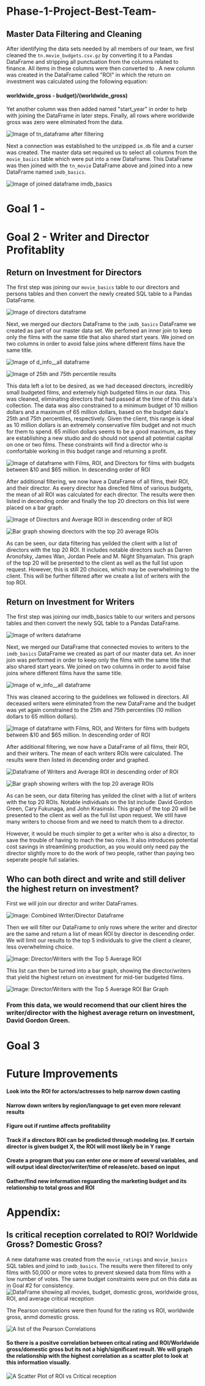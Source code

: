 # Phase-1-Project-Best-Team-

## Master Data Filtering and Cleaning

After identifying the data sets needed by all members of our team, we first cleaned the `tn.movie_budgets.csv.gz` by converting it to a Pandas DataFrame and stripping all punctuation from the columns related to finance. All items in these columns were then converted to . A new column was created in the DataFrame called "ROI" in which the return on investment was calculated using the following equation:

#### **worldwide_gross - budget)/(worldwide_gross)**

Yet another column was then added named "start_year" in order to help with joining the DataFrame in later steps. Finally, all rows where worldwide gross was zero were eliminated from the data.

![Image of tn_dataframe after filtering](pictures/goal_2/tn_movie_img.png "tn_dataframe filtered")

Next a connection was established to the unzipped `im.db` file and a curser was created. The master data set required us to select all columns from the `movie_basics` table which were put into a new DataFrame. This DataFrame was then joined with the `tn_movie` DataFrame above and joined into a new DataFrame named `imdb_basics`.

![Image of joined dataframe imdb_basics](pictures/goal_2/imdb_basics.png "Joined dataframe, imdb_movie")


# Goal 1 - 







# Goal 2 - Writer and Director Profitablity


## Return on Investment for Directors

The first step was joining our `movie_basics` table to our directors and persons tables and then convert the newly created SQL table to a Pandas DataFrame.

![Image of directors dataframe](pictures/goal_2/directors_df.png "Dataframe, directors")

Next, we merged our diectors DataFrame to the `imdb_basics` DataFrame we created as part of our master data set. We perfomed an inner join to keep only the films with the same title that also shared  start years. We joined on two columns in order to avoid false joins where different films have the same title.

![Image of d_info__all dataframe](pictures/goal_2/d_info_all.png "Dataframe, d_info__all, joined from directors and imdb_info")

![Image of 25th and 75th percentile results](pictures/goal_2/budget_per.png "Percentile results")

This data left a lot to be desired, as we had deceased directors, incredibly small budgeted films, and extemely high budgeted films in our data. This was cleaned, eliminating directors that had passed at the time of this data's collection. The data was also constrained to a minimum budget of 10 million dollars and a maximum of 65 million dollars, based on the budget data's 25th and 75th percentiles, respectively. Given the client, this range is ideal as 10 million dollars is an extremely conservative film budget and not much for them to spend. 65 million dollars seems to be a good maximum, as they are establishing a new studio and do should not spend all potential capital on one or two films. These constraints will find a director who is comfortable working in this budget range and returning a profit.

![Image of dataframe with Films, ROI, and Directors for films with budgets between &10 and $65 million. In descending order of ROI](pictures/goal_2/dir_constrained.png "Newly Constrained List of Directors")

After additional filtering, we now have a DataFrame of all films, their ROI, and their director. As every director has directed films of various budgets, the mean of all ROI was calculated for each director. The results were then listed in decending order and finally the top 20 directors on this list were placed on a bar graph.


![Image of Directors and Average ROI in descending order of ROI](pictures/goal_2/dir_roi.png "Average Director ROI")

![Bar graph showing directors with the top 20 average ROIs](pictures/goal_2/top_20_dir.png "DirectorTop 20 Average ROI Graph")


As can be seen, our data filtering has yeilded the client with a list of  directors with the top 20 ROI. It includes notable directors such as Darren Aronofsky, James Wan, Jordan Peele and M. Night Shyamalan. This graph of the top 20 will be presented to the client as well as the full list upon request. However, this is still 20 choices, which may be overwhelming to the client. This will be further filtered after we create a list of writers with the top ROI.



## Return on Investment for Writers

The first step was joining our imdb_basics table to our writers and persons tables and then convert the newly SQL table to a Pandas DataFrame.


![Image of writers dataframe](pictures/goal_2/writer_df.png "Dataframe, writers")


Next, we merged our DataFrame that connected movies to writers to the `imdb_basics` DataFrame we created as part of our master data set. An inner join was performed in order to keep only the films with the same title that also shared  start years. We joined on two columns in order to avoid false joins where different films have the same title.

![Image of w_info__all dataframe](pictures/goal_2/w_info_all_2.png "Dataframe, w_info__all, joined from writers and imdb_info")

This was cleaned accoring to the guidelines we followed in directors. All deceased writers were eliminated from the new DataFrame and the budget was yet again constrained to the 25th and 75th percentiles (10 million dollars to 65 million dollars).


![Image of dataframe with Films, ROI, and Writers for films with budgets between &10 and $65 million. In descending order of ROI](pictures/goal_2/writer_cons.png "Newly Constrained List of Writers")


After additional filtering, we now have a DataFrame of all films, their ROI, and their writers. The mean of each writers ROIs were calculated. The results were then listed in decending order and graphed.

![Dataframe of Writers and Average ROI in descending order of ROI](pictures/goal_2/full_write_list.png "Average Writer ROI")

![Bar graph showing writers with the top 20 average ROIs](pictures/goal_2/top_20_wri.png "Writer Top 20 Average ROI Graph")


As can be seen, our data filtering has yeilded the clinet with a list of writers with the top 20 ROIs. Notable individuals on the list include: David Gordon Green, Cary Fukunaga, and John Krasinski. This graph of the top 20 will be presented to the client as well as the full list upon request. We still have many writers to choose from and we need to match them to a director. 


However, it would be much simpler to get a writer who is also a director, to save the trouble of having to mach the two roles. It also introduces potential cost savings in streamlining production, as you would only need pay the director slightly more to do the work of two people, rather than paying two seperate people full salaries.

## Who can both direct and write and still deliver the highest return on investment?


First we will join our director and writer DataFrames.

![Image: Combined Writer/Director Dataframe](pictures/goal_2/dwcombo.png "Combined Writer/Director Dataframe")

Then we will filter our DataFrame to only rows where the writer and director are the same and return a list of mean ROI by director in descending order. We will limit our results to the top 5 individuals to give the client a clearer, less overwhelming choice.

![Image: Director/Writers with the Top 5 Average ROI ](pictures/goal_2/dw_fil_head_1.png "Director/Writers with the Top 5 Average ROI")

This list can then be turned into a bar graph, showing the director/writers that yield the highest return on investment for mid-tier budgeted films. 

![Image: Director/Writers with the Top 5 Average ROI Bar Graph ](pictures/goal_2/top_5_dir_wri.png "Director/Writers with the Top 5 Average ROI")

### **From this data, we would recomend that our client hires the  writer/director with the highest average return on investment, David Gordon Green.**



# Goal 3






# Future Improvements 
#### Look into the ROI for actors/actresses to help narrow down casting
#### Narrow down writers by region/language to get even more relevant results
#### Figure out if runtime affects profitability 
#### Track if a directors ROI can be predicted through modeling (ex. If certain director is given budget X, the ROI will most likely be in Y range
#### Create a program that you can enter one or more of several variables, and will output ideal director/writer/time of release/etc. based on input
#### Gather/find new information reguarding the marketing budget and its relationship to total gross and ROI


# Appendix: 

## **Is critical reception correlated to ROI? Worldwide Gross? Domestic Gross?**


A new dataframe was created from the `movie_ratings` and `movie_basics` SQL tables and joind to     `imdb_basics`. The results were then filtered to only films with 50,000 or more votes to prevent skewed data from films with a low number of votes. The same budget constraints were put on this data as in Goal #2 for consistency.
![DataFrame showing all movies, budget, domestic gross,  worldwide gross, ROI, and average critical reception](pictures/goal_2/crit_list.png "Dataframe of film, financials, and rating")

The Pearson correlations were then found for the rating vs ROI, worldwide gross, anmd domestic gross.

![A list of the Pearson Correlations](pictures/goal_2/corr_res.png "Pearson correlations")

#### So there is a positve correlation between critcal rating and ROI/Worldwide gross/domestic gross but its not a high/significant result. We will graph the relationship with the highest correlation as a scatter plot to look at this information visually.

![A Scatter Plot of ROI vs Critical reception](pictures/goal_2/scatter_crit_1.png "Scatter Plot of ROI vs Critical Reception")








